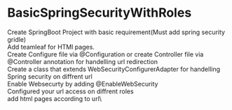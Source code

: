 # BasicSpringSecurityWithRoles
Create SpringBoot Project with basic requirement(Must add spring security gridle)\
Add teamleaf for HTMl pages.\
Create Configure file via @Configuration or create Controller file via @Controller annotation for handelling url redirection\
Create a class that extends WebSecurityConfigurerAdapter for handelling Spring security on diffrent url\
Enable Websecurty by adding @EnableWebSecurity \
Configured your url access on diffrent roles\
add html pages according to url\
